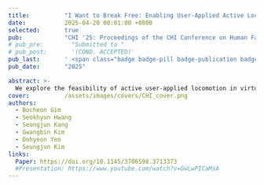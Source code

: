 ```yaml
---
title:          "I Want to Break Free: Enabling User-Applied Active Locomotion in In-Car VR through Contextual Cues"
date:           2025-04-20 00:01:00 +0800
selected:       true
pub:            "CHI '25: Proceedings of the CHI Conference on Human Factors in Computing Systems"
# pub_pre:        "Submitted to "
# pub_post:       '(COND. ACCEPTED)'
pub_last:       ' <span class="badge badge-pill badge-publication badge-success">Spotlight</span>'
pub_date:       "2025"

abstract: >-
  We explore the feasibility of active user-applied locomotion in virtual reality (VR) within in-car environments through a two-step study, by examining the effects of locomotion method on user experience in dynamic environments as well as evaluating contextual cues designed to mitigate sensory mismatch posed by vehicle movement. The first study evaluated five locomotion methods, identifying joystick-based navigation as the most suitable for in-car use due to its low physical demand and stability within the dynamic vehicle environment. The second study focused on designing and testing various contextual cues that translate vehicle movements into virtual effects, aiming to integrate sensory inputs from the vehicle without limiting the user’s freedom of movement. Along with results in which the implemented contextual cues effectively lowered motion sickness and increased presence, we conclude with a set of initial insights and design considerations into expanding the range of potential in-car VR applications by enabling active locomotion.
cover:          /assets/images/covers/CHI_cover.png
authors:
  - Bocheon Gim
  - Seokhyun Hwang
  - Seongjun Kang
  - Gwangbin Kim
  - Dohyeon Yeo
  - Seungjun Kim
links:
  Paper: https://doi.org/10.1145/3706598.3713373
  #Presentation: https://www.youtube.com/watch?v=GwLwPICaMsA
---
```

